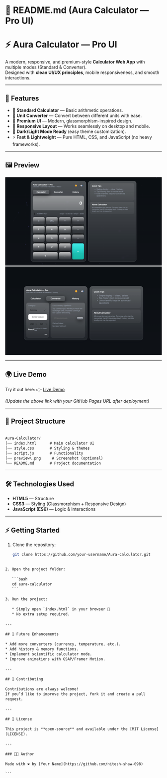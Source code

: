 
# 📘 README.md (Aura Calculator — Pro UI)

# ⚡ Aura Calculator — Pro UI

A modern, responsive, and premium-style **Calculator Web App** with multiple modes (Standard & Converter).  
Designed with **clean UI/UX principles**, mobile responsiveness, and smooth interactions.

---

## 🚀 Features

- 🔢 **Standard Calculator** — Basic arithmetic operations.  
- 🔄 **Unit Converter** — Convert between different units with ease.  
- 🎨 **Premium UI** — Modern, glassmorphism-inspired design.  
- 📱 **Responsive Layout** — Works seamlessly on desktop and mobile.  
- 🌙 **Dark/Light Mode Ready** (easy theme customization).  
- ⚡ **Fast & Lightweight** — Pure HTML, CSS, and JavaScript (no heavy frameworks).  

---

## 🖼️ Preview

![Aura Calculator Screenshot](preview1.png)  
![Aura Calculator Screenshot](preview2.png) 

---

## 🌍 Live Demo

Try it out here: 👉 [Live Demo](https://nitesh-shaw-098.github.io/Aura-calculator/)  

*(Update the above link with your GitHub Pages URL after deployment)*  

---

## 📂 Project Structure

```

Aura-Calculator/
│── index.html      # Main calculator UI
│── style.css       # Styling & themes
│── script.js       # Functionality
│── preview\.png     # Screenshot (optional)
└── README.md       # Project documentation

````

---

## 🛠️ Technologies Used

- **HTML5** — Structure  
- **CSS3** — Styling (Glassmorphism + Responsive Design)  
- **JavaScript (ES6)** — Logic & Interactions  

---

## ⚡ Getting Started

1. Clone the repository:

   ```bash
   git clone https://github.com/your-username/Aura-calculator.git
````

2. Open the project folder:

   ```bash
   cd aura-calculator
   ```

3. Run the project:

   * Simply open `index.html` in your browser 🚀
   * No extra setup required.

---

## 🌟 Future Enhancements

* Add more converters (currency, temperature, etc.).
* Add history & memory functions.
* Implement scientific calculator mode.
* Improve animations with GSAP/Framer Motion.

---

## 🤝 Contributing

Contributions are always welcome!
If you’d like to improve the project, fork it and create a pull request.

---

## 📜 License

This project is **open-source** and available under the [MIT License](LICENSE).

---

### 👨‍💻 Author

Made with ❤️ by [Your Name](https://github.com/nitesh-shaw-098)

```

